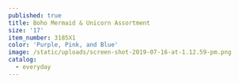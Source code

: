 ```yaml
---
published: true
title: Boho Mermaid & Unicorn Assortment
size: '17'
item_number: 3185X1
color: 'Purple, Pink, and Blue'
image: /static/uploads/screen-shot-2019-07-16-at-1.12.59-pm.png
catalog:
  - everyday
---
```



